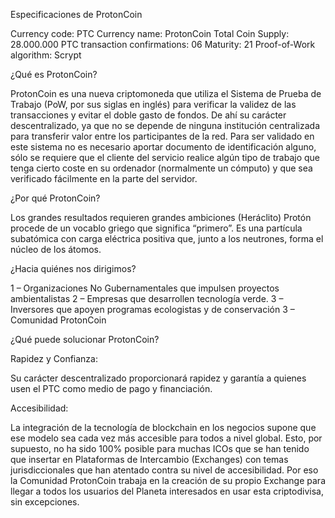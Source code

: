 Especificaciones de ProtonCoin

Currency code: PTC
Currency name: ProtonCoin
Total Coin Supply: 28.000.000 PTC
transaction confirmations: 06
Maturity: 21
Proof-of-Work algorithm: Scrypt

¿Qué es ProtonCoin?

ProtonCoin es una nueva criptomoneda que utiliza el Sistema de Prueba de Trabajo (PoW, por sus siglas en inglés) para verificar la validez de las transacciones y evitar el doble gasto de fondos. De ahí su carácter descentralizado, ya que no se depende de ninguna institución centralizada para transferir valor entre los participantes de la red. Para ser validado en este sistema no es necesario aportar documento de identificación alguno, sólo se requiere que el cliente del servicio realice algún tipo de trabajo que tenga cierto coste en su ordenador (normalmente un cómputo) y que sea verificado fácilmente en la parte del servidor.

¿Por qué ProtonCoin?

Los grandes resultados requieren grandes ambiciones (Heráclito)
Protón procede de un vocablo griego que significa “primero”. Es una partícula subatómica con carga eléctrica positiva que, junto a los neutrones, forma el núcleo de los átomos.

¿Hacia quiénes nos dirigimos?

1 – Organizaciones No Gubernamentales que impulsen proyectos ambientalistas
2 – Empresas que desarrollen tecnología verde.
3 – Inversores que apoyen programas ecologistas y de conservación
3 – Comunidad ProtonCoin

¿Qué puede solucionar ProtonCoin?

Rapidez y Confianza:

Su carácter descentralizado proporcionará rapidez y garantía a quienes usen el PTC como medio de pago y financiación.

Accesibilidad: 

La integración de la tecnología de blockchain en los negocios supone que ese modelo sea cada vez más accesible para todos a nivel global. Esto, por supuesto, no ha sido 100% posible para muchas ICOs que se han tenido que insertar en Plataformas de Intercambio (Exchanges) con temas jurisdiccionales que han atentado contra su nivel de accesibilidad. Por eso la Comunidad ProtonCoin trabaja en la creación de su propio Exchange para llegar a todos los usuarios del Planeta interesados en usar esta criptodivisa, sin excepciones.


